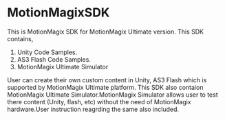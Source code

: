 # MotionMagixSDK
This is MotionMagix SDK for MotionMagix Ultimate version.
This SDK contains,
1. Unity Code Samples.
2. AS3 Flash Code Samples.
3. MotionMagix Ultimate Simulator

User can create their own custom content in Unity, AS3 Flash which is supported by MotionMagix Ultimate platform.
This SDK also contaion MotionMagix Ultimate Simulator.MotionMagix Simulator allows user to test there content (Unity, flash, etc) without the need of MotionMagix hardware.User instruction reagrding the same also included.


